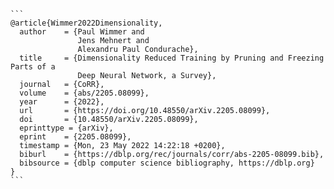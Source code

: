 ````
```
@article{Wimmer2022Dimensionality,
  author    = {Paul Wimmer and
               Jens Mehnert and
               Alexandru Paul Condurache},
  title     = {Dimensionality Reduced Training by Pruning and Freezing Parts of a
               Deep Neural Network, a Survey},
  journal   = {CoRR},
  volume    = {abs/2205.08099},
  year      = {2022},
  url       = {https://doi.org/10.48550/arXiv.2205.08099},
  doi       = {10.48550/arXiv.2205.08099},
  eprinttype = {arXiv},
  eprint    = {2205.08099},
  timestamp = {Mon, 23 May 2022 14:22:18 +0200},
  biburl    = {https://dblp.org/rec/journals/corr/abs-2205-08099.bib},
  bibsource = {dblp computer science bibliography, https://dblp.org}
}
```
````